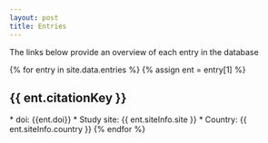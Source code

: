 ```yaml
---
layout: post
title: Entries
---
```

 
The links below provide an overview of each entry in the database


{% for entry in site.data.entries %}
{% assign ent = entry[1] %}
  <h2>
      {{ ent.citationKey }} 
  </h2>
  * doi: {{ent.doi}}
  * Study site: {{ ent.siteInfo.site }}
  * Country: {{ ent.siteInfo.country }}
{% endfor %}
 
